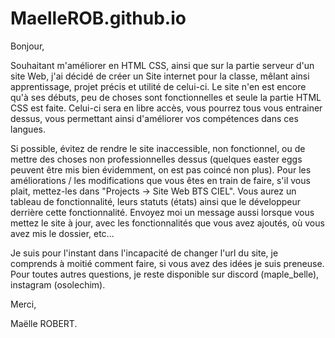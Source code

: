 # MaelleROB.github.io
Bonjour,

  Souhaitant m'améliorer en HTML CSS, ainsi que sur la partie serveur d'un site Web, j'ai décidé de créer un Site internet pour la classe, mêlant ainsi apprentissage, projet précis et utilité de celui-ci.
Le site n'en est encore qu'à ses débuts, peu de choses sont fonctionnelles et seule la partie HTML CSS est faite. Celui-ci sera en libre accès, vous pourrez tous vous entrainer dessus, vous permettant ainsi d'améliorer vos compétences dans ces langues.

  Si possible, évitez de rendre le site inaccessible, non fonctionnel, ou de mettre des choses non professionnelles dessus (quelques easter eggs peuvent être mis bien évidemment, on est pas coincé non plus).
Pour les améliorations / les modifications que vous êtes en train de faire, s'il vous plait, mettez-les dans "Projects -> Site Web BTS CIEL". Vous aurez un tableau de fonctionnalité, leurs statuts (états) ainsi que le développeur derrière cette fonctionnalité.
Envoyez moi un message aussi lorsque vous mettez le site à jour, avec les fonctionnalités que vous avez ajoutés, où vous avez mis le dossier, etc...

  Je suis pour l'instant dans l'incapacité de changer l'url du site, je comprends à moitié comment faire, si vous avez des idées je suis preneuse.
Pour toutes autres questions, je reste disponible sur discord (maple_belle), instagram (osolechim).

Merci,

Maëlle ROBERT.

